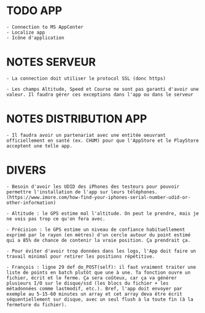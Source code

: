 TODO APP
========

    - Connection to MS AppCenter
    - Localize app
    - Icône d'application


NOTES SERVEUR
=============

    - La connection doit utiliser le protocol SSL (donc https)

    - Les champs Altitude, Speed et Course ne sont pas garanti d'avoir une valeur. Il faudra gérer ces exceptions dans l'app ou dans le serveur 


NOTES DISTRIBUTION APP
======================

    - Il faudra avoir un partenariat avec une entitée oeuvrant officiellement en santé (ex. CHUM) pour que l'AppStore et le PlayStore acceptent une telle app. 


DIVERS
======

    - Besoin d'avoir les UDID des iPhones des testeurs pour pouvoir permettre l'installation de l'app sur leurs téléphones. (https://www.imore.com/how-find-your-iphones-serial-number-udid-or-other-information) 

    - Altitude : le GPS estime mal l'altitude. On peut le prendre, mais je ne vois pas trop ce qu'on fera avec.
 
    - Précision : le GPS estime un niveau de confiance habituellement exprimé par le rayon (en mètres) d'un cercle autour du point estimé qui a 85% de chance de contenir la vraie position. Ça prendrait ça.
 
    - Pour éviter d'avoir trop données dans les logs, l'App doit faire un travail minimal pour retirer les positions répétitive.
 
    - François : ligne 29 def do_POST(self): il faut vraiment traiter une liste de points en batch plutôt que une à une. Ta fonction ouvre un fichier, écrit et le ferme. Ça sera coûteux, car ça va générer plusieurs I/O sur le disque/ssd (les blocs du fichier + les métadonnées comme lastmodif, etc.). Bref, l'app doit envoyer par exemple au 5-15-60 minutes un array et cet array deva être écrit séquentiellement sur disque, avec un seul flush à la toute fin (à la fermeture du fichier).
